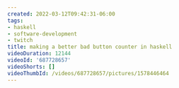 ```yaml
---
created: 2022-03-12T09:42:31-06:00
tags:
- haskell
- software-development
- twitch
title: making a better bad button counter in haskell
videoDuration: 12144
videoId: '687728657'
videoShorts: []
videoThumbId: /videos/687728657/pictures/1578446464
---
```

